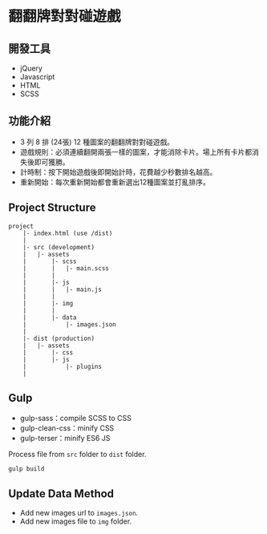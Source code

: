 # 翻翻牌對對碰遊戲

## 開發工具
* jQuery
* Javascript
* HTML
* SCSS

## 功能介紹
* 3 列 8 排 (24張) 12 種圖案的翻翻牌對對碰遊戲。
* 遊戲規則：必須連續翻開兩張一樣的圖案，才能消除卡片。場上所有卡片都消失後即可獲勝。
* 計時制：按下開始遊戲後即開始計時，花費越少秒數排名越高。
* 重新開始：每次重新開始都會重新選出12種圖案並打亂排序。

## Project Structure
```
project
    |- index.html (use /dist)
    |
    |- src (development)
    |   |- assets
    |       |- scss
    |       |   |- main.scss
    |       |
    |       |- js
    |       |   |- main.js
    |       |
    |       |- img
    |       |
    |       |- data
    |           |- images.json
    |
    |- dist (production)
    |   |- assets
    |       |- css
    |       |- js
    |           |- plugins
    |
```

## Gulp
* gulp-sass：compile SCSS to CSS
* gulp-clean-css：minify CSS
* gulp-terser：minify ES6 JS

Process file from `src` folder to `dist` folder.
```
gulp build
```

## Update Data Method
* Add new images url to `images.json`.
* Add new images file to `img` folder.